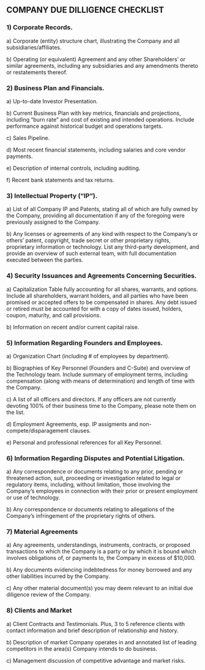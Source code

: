 ## COMPANY DUE DILLIGENCE CHECKLIST


### 1)	Corporate Records. 

a) Corporate (entity) structure chart, illustrating the Company and all subsidiaries/affiliates. 
   
b) Operating (or equivalent) Agreement and any other Shareholders’ or similar agreements, including any subsidiaries and any amendments thereto or restatements thereof. 

### 2)	Business Plan and Financials.

a)  Up-to-date Investor Presentation.

b)	Current Business Plan with key metrics, financials and projections, including “burn rate” and cost of existing and intended operations. Include performance against historical budget and operations targets.  

c)  Sales Pipeline.

d)	Most recent financial statements, including salaries and core vendor payments. 

e)	Description of internal controls, including auditing.

f)	Recent bank statements and tax returns.

### 3)	Intellectual Property (“IP”). 

a)	List of all Company IP and Patents, stating all of which are fully owned by the Company, providing all documentation if any of the foregoing were previously assigned to the Company. 

b)	Any licenses or agreements of any kind with respect to the Company’s or others’ patent, copyright, trade secret or other proprietary rights, proprietary information or technology. List any third-party development, and provide an overview of such external team, with full documentation executed between the parties. 

### 4)	Security Issuances and Agreements Concerning Securities. 

a)	Capitalization Table fully accounting for all shares, warrants, and options. Include all shareholders, warrant holders, and all parties who have been promised or accepted offers to be compensated in shares. Any debt issued or retired must be accounted for with a copy of dates issued, holders, coupon, maturity, and call provisions. 

b)	Information on recent and/or current capital raise. 

### 5)	Information Regarding Founders and Employees. 

a)	Organization Chart (including # of employees by department). 

b)	Biographies of Key Personnel (Founders and C-Suite) and overview of the Technology team. Include summary of employment terms, including compensation (along with means of determination) and length of time with the Company.

c)	A list of all officers and directors. If any officers are not currently devoting 100% of their business time to the Company, please note them on the list.

d)  Employment Agreements, esp. IP assigments and non-compete/disparagement clauses. 

e)  Personal and professional references for all Key Personnel. 

### 6)	Information Regarding Disputes and Potential Litigation. 

a)	Any correspondence or documents relating to any prior, pending or threatened action, suit, proceeding or investigation related to legal or regulatory items, including, without limitation, those involving the Company’s employees in connection with their prior or present employment or use of technology. 

b)	Any correspondence or documents relating to allegations of the Company’s infringement of the proprietary rights of others. 

### 7)	Material Agreements 

a)	Any agreements, understandings, instruments, contracts, or proposed transactions to which the Company is a party or by which it is bound which involves obligations of, or payments to, the Company in excess of $10,000. 

b)	Any documents evidencing indebtedness for money borrowed and any other liabilities incurred by the Company.

c)	Any other material document(s) you may deem relevant to an initial due diligence review of the Company. 

### 8)	Clients and Market

a)	Client Contracts and Testimonials. Plus, 3 to 5 reference clients with contact information and brief description of relationship and history.

b)	Description of market Company operates in and annotated list of leading competitors in the area(s) Company intends to do business. 

c) Management discussion of competitive advantage and market risks.
